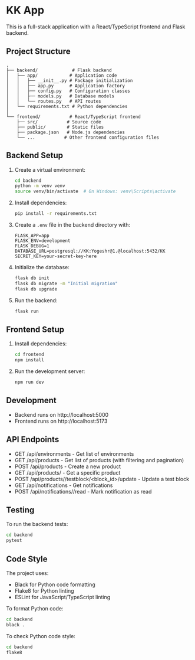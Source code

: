 # KK App

This is a full-stack application with a React/TypeScript frontend and Flask backend.

## Project Structure

```
.
├── backend/             # Flask backend
│   ├── app/            # Application code
│   │   ├── __init__.py # Package initialization
│   │   ├── app.py      # Application factory
│   │   ├── config.py   # Configuration classes
│   │   ├── models.py   # Database models
│   │   └── routes.py   # API routes
│   └── requirements.txt # Python dependencies
│
└── frontend/           # React/TypeScript frontend
    ├── src/           # Source code
    ├── public/        # Static files
    ├── package.json   # Node.js dependencies
    └── ...           # Other frontend configuration files
```

## Backend Setup

1. Create a virtual environment:
   ```bash
   cd backend
   python -m venv venv
   source venv/bin/activate  # On Windows: venv\Scripts\activate
   ```

2. Install dependencies:
   ```bash
   pip install -r requirements.txt
   ```

3. Create a `.env` file in the backend directory with:
   ```
   FLASK_APP=app
   FLASK_ENV=development
   FLASK_DEBUG=1
   DATABASE_URL=postgresql://KK:Yogeshr@1.@localhost:5432/KK
   SECRET_KEY=your-secret-key-here
   ```

4. Initialize the database:
   ```bash
   flask db init
   flask db migrate -m "Initial migration"
   flask db upgrade
   ```

5. Run the backend:
   ```bash
   flask run
   ```

## Frontend Setup

1. Install dependencies:
   ```bash
   cd frontend
   npm install
   ```

2. Run the development server:
   ```bash
   npm run dev
   ```

## Development

- Backend runs on http://localhost:5000
- Frontend runs on http://localhost:5173

## API Endpoints

- GET /api/environments - Get list of environments
- GET /api/products - Get list of products (with filtering and pagination)
- POST /api/products - Create a new product
- GET /api/products/<id> - Get a specific product
- POST /api/products/<id>/testblock/<block_id>/update - Update a test block
- GET /api/notifications - Get notifications
- POST /api/notifications/<id>/read - Mark notification as read

## Testing

To run the backend tests:
```bash
cd backend
pytest
```

## Code Style

The project uses:
- Black for Python code formatting
- Flake8 for Python linting
- ESLint for JavaScript/TypeScript linting

To format Python code:
```bash
cd backend
black .
```

To check Python code style:
```bash
cd backend
flake8
```
